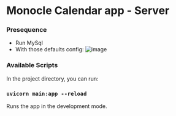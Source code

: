 # Monocle Calendar app - Server

### Presequence
- Run MySql
- With those defaults config:
![image](https://user-images.githubusercontent.com/12120325/234252670-45729cd0-2c4f-4b62-8231-29cb058cbbe8.png)

### Available Scripts

In the project directory, you can run:

### `uvicorn main:app --reload`

Runs the app in the development mode.
